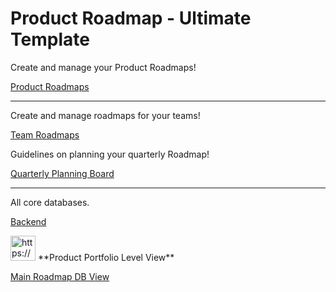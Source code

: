 # Product Roadmap - Ultimate Template

Create and manage your Product Roadmaps!

[Product Roadmaps](https://www.notion.so/Product-Roadmaps-22c9c4db604881958ec9e4663654729e?pvs=21)

---

Create and manage roadmaps for your teams!

[Team Roadmaps](https://www.notion.so/Team-Roadmaps-22c9c4db60488105b73fc25e5b1bd4e5?pvs=21)

Guidelines on planning your quarterly Roadmap!

[Quarterly Planning Board ](https://www.notion.so/Quarterly-Planning-Board-22c9c4db6048810bb403c44d53dce8ed?pvs=21)

---

All core databases.

[Backend](https://www.notion.so/Backend-22c9c4db60488124ae26f2e23c36b417?pvs=21)

<aside>
<img src="https://www.notion.so/icons/branch-merge_purple.svg" alt="https://www.notion.so/icons/branch-merge_purple.svg" width="40px" /> **Product Portfolio Level View**

[Main Roadmap DB View](Product%20Roadmap%20-%20Ultimate%20Template%2022c9c4db6048804f974bf7eab4f8c015/Main%20Roadmap%20DB%20View%2022c9c4db604881a68e6de1891c81ba8b.csv)

</aside>